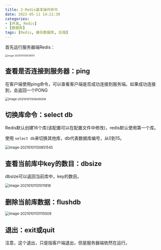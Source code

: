 ```yaml
---
title: 2-Redis基本操作命令
date: 2022-05-11 14:21:39
categories: 
- [开发, Redis]
- [数据库]
tags: [Redis, 缓存数据库, 后端]
---
```






首先运行服务器端Redis：

<img src="https://crayon-1302863897.cos.ap-beijing.myqcloud.com/image/image-20210101130538411.png" alt="image-20210101130538411" style="zoom: 50%;" />





## 查看是否连接到服务器：ping

在客户端使用ping命令，可以查看客户端是否成功连接到服务端。如果成功连接到，会返回一个PONG

<img src="https://crayon-1302863897.cos.ap-beijing.myqcloud.com/image/image-20210101130645009.png" alt="image-20210101130645009" style="zoom:67%;" />



## 切换库命令：select db

Redis默认创建16个库(该配置可以在配置文件中修改)，redis默认使用第一个库。

使用 `select db`来切换其他库，db代表数据库编号，从0到15。

<img src="https://crayon-1302863897.cos.ap-beijing.myqcloud.com/image/image-20210101130851545.png" alt="image-20210101130851545" style="zoom:80%;" />



## 查看当前库中key的数目：dbsize

dbsize可以返回当前库中，key的数目。

<img src="https://crayon-1302863897.cos.ap-beijing.myqcloud.com/image/image-20210101131011818.png" alt="image-20210101131011818" style="zoom:80%;" />





## 删除当前库数据：flushdb

<img src="https://crayon-1302863897.cos.ap-beijing.myqcloud.com/image/image-20210101131115509.png" alt="image-20210101131115509" style="zoom:80%;" />



## 退出：exit或quit

注意，这个退出，只是指客户端退出，但是服务器端依然在运行。